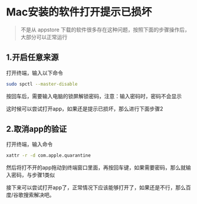 # Mac安装的软件打开提示已损坏

> 不是从 appstore 下载的软件很多存在这种问题，按照下面的步骤操作后，大部分可以正常运行

## 1.开启任意来源
打开终端，输入以下命令
```bash
sudo spctl --master-disable

```
按回车后，需要输入电脑的锁屏解锁密码，注意：输入密码时，密码不会显示

这时候可以尝试打开app，如果还是提示已损坏，那么进行下面步骤2

## 2.取消app的验证
打开终端，输入命令
```bash
xattr -r -d com.apple.quarantine 
```

然后将打不开的app拖动到终端窗口里面，再按回车键，如果需要密码，那么就输入密码，与步骤1类似

接下来可以尝试打开app了，正常情况下应该能够打开了，如果还是不行，那么百度/谷歌搜索解决吧。
